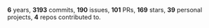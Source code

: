 **6** years, **3193** commits, **190** issues, **101** PRs, **169** stars, **39** personal projects, **4** repos contributed to.

